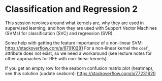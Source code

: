 # Classification and Regression 2
This session revolves around what kernels are, why they are used in supervised learning, and how they are used with Support Vector Machines (SVMs) for classification (SVC) and regression (SVR).

Some help with getting the feature importance of a non-linear SVM: https://stackoverflow.com/a/67910281
For a non-linear kernel the `coef_` attribute does not exist, so we need a workaround (see lecture notes for other approaches for RFE with non-linear kernels).

If you get an empty row for the seaborn confusion matrix plot (heatmap), see this solution (update seaborn): https://stackoverflow.com/a/77231620
